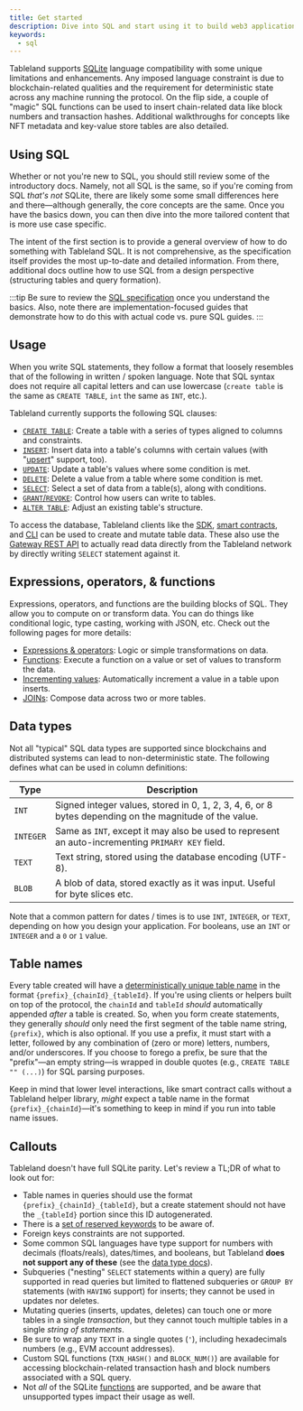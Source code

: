 ```yaml
---
title: Get started
description: Dive into SQL and start using it to build web3 applications.
keywords:
  - sql
---
```


Tableland supports [SQLite](https://www.sqlite.org/fullsql.html) language compatibility with some unique limitations and enhancements. Any imposed language constraint is due to blockchain-related qualities and the requirement for deterministic state across any machine running the protocol. On the flip side, a couple of "magic" SQL functions can be used to insert chain-related data like block numbers and transaction hashes. Additional walkthroughs for concepts like NFT metadata and key-value store tables are also detailed.

## Using SQL

Whether or not you're new to SQL, you should still review some of the introductory docs. Namely, not all SQL is the same, so if you're coming from SQL _that's not_ SQLite, there are likely some some small differences here and there—although generally, the core concepts are the same. Once you have the basics down, you can then dive into the more tailored content that is more use case specific.

The intent of the first section is to provide a general overview of how to do something with Tableland SQL. It is not comprehensive, as the specification itself provides the most up-to-date and detailed information. From there, additional docs outline how to use SQL from a design perspective (structuring tables and query formation).

:::tip
Be sure to review the [SQL specification](/sql/specification) once you understand the basics. Also, note there are implementation-focused guides that demonstrate how to do this with actual code vs. pure SQL guides.
:::

## Usage

When you write SQL statements, they follow a format that loosely resembles that of the following in written / spoken language. Note that SQL syntax does not require all capital letters and can use lowercase (`create table` is the same as `CREATE TABLE`, `int` the same as `INT`, etc.).

Tableland currently supports the following SQL clauses:

- [`CREATE TABLE`](/sql/create): Create a table with a series of types aligned to columns and constraints.
- [`INSERT`](/sql/write#inserting-data): Insert data into a table's columns with certain values (with "[upsert](/sql/write#upserts)" support, too).
- [`UPDATE`](/sql/write#updating-data): Update a table's values where some condition is met.
- [`DELETE`](/sql/write#deleting-data): Delete a value from a table where some condition is met.
- [`SELECT`](/sql/read): Select a set of data from a table(s), along with conditions.
- [`GRANT`/`REVOKE`](/sql/access-control): Control how users can write to tables.
- [`ALTER TABLE`](/sql/alter-table): Adjust an existing table's structure.

To access the database, Tableland clients like the [SDK](/sdk), [smart contracts](/smart-contracts), and [CLI](/cli) can be used to create and mutate table data. These also use the [Gateway REST API](/gateway-api) to actually read data directly from the Tableland network by directly writing `SELECT` statement against it.

## Expressions, operators, & functions

Expressions, operators, and functions are the building blocks of SQL. They allow you to compute on or transform data. You can do things like conditional logic, type casting, working with JSON, etc. Check out the following pages for more details:

- [Expressions & operators](/sql/expressions): Logic or simple transformations on data.
- [Functions](/sql/functions): Execute a function on a value or set of values to transform the data.
- [Incrementing values](/sql/incrementing-values): Automatically increment a value in a table upon inserts.
- [JOINs](/sql/composing-data): Compose data across two or more tables.

## Data types

Not all "typical" SQL data types are supported since blockchains and distributed systems can lead to non-deterministic state. The following defines what can be used in column definitions:

| Type      | Description                                                                                            |
| --------- | ------------------------------------------------------------------------------------------------------ |
| `INT`     | Signed integer values, stored in 0, 1, 2, 3, 4, 6, or 8 bytes depending on the magnitude of the value. |
| `INTEGER` | Same as `INT`, except it may also be used to represent an auto-incrementing `PRIMARY KEY` field.       |
| `TEXT`    | Text string, stored using the database encoding (UTF-8).                                               |
| `BLOB`    | A blob of data, stored exactly as it was input. Useful for byte slices etc.                            |

Note that a common pattern for dates / times is to use `INT`, `INTEGER`, or `TEXT`, depending on how you design your application. For booleans, use an `INT` or `INTEGER` and a `0` or `1` value.

## Table names

Every table created will have a [deterministically unique table name](/fundamentals/architecture/table-token.md) in the format `{prefix}_{chainId}_{tableId}`. If you're using clients or helpers built on top of the protocol, the `chainId` and `tableId` _should_ automatically appended _after_ a table is created. So, when you form create statements, they generally _should_ only need the first segment of the table name string, `{prefix}`, which is also optional. If you use a prefix, it must start with a letter, followed by any combination of (zero or more) letters, numbers, and/or underscores. If you choose to forego a prefix, be sure that the "prefix"—an empty string—is wrapped in double quotes (e.g., `CREATE TABLE "" (...)`) for SQL parsing purposes.

Keep in mind that lower level interactions, like smart contract calls without a Tableland helper library, _might_ expect a table name in the format `{prefix}_{chainId}`—it's something to keep in mind if you run into table name issues.

## Callouts

Tableland doesn't have full SQLite parity. Let's review a TL;DR of what to look out for:

- Table names in queries should use the format `{prefix}_{chainId}_{tableId}`, but a create statement should not have the `_{tableId}` portion since this ID autogenerated.
- There is a [set of reserved keywords](/sql/specification#reserved-keywords) to be aware of.
- Foreign keys constraints are not supported.
- Some common SQL languages have type support for numbers with decimals (floats/reals), dates/times, and booleans, but Tableland **does not support any of these** (see the [data type docs](/sql#data-types)).
- Subqueries ("nesting" `SELECT` statements within a query) are fully supported in read queries but limited to flattened subqueries or `GROUP BY` statements (with `HAVING` support) for inserts; they cannot be used in updates nor deletes.
- Mutating queries (inserts, updates, deletes) can touch one or more tables in a single _transaction_, but they cannot touch multiple tables in a single _string of statements_.
- Be sure to wrap any `TEXT` in a single quotes (`'`), including hexadecimals numbers (e.g., EVM account addresses).
- Custom SQL functions (`TXN_HASH()` and `BLOCK_NUM()`) are available for accessing blockchain-related transaction hash and block numbers associated with a SQL query.
- Not _all_ of the SQLite [functions](https://www.sqlite.org/lang_corefunc.html) are supported, and be aware that unsupported types impact their usage as well.

